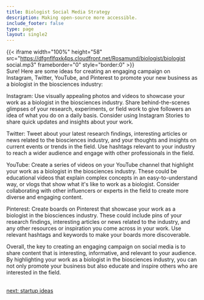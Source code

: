 ```yaml
---
title: Biologist Social Media Strategy
description: Making open-source more accessible.
include_footer: false
type: page
layout: single2
---
```


{{< iframe width="100%" height="58" src="https://dfgnflfqxk4ps.cloudfront.net/Rosamund/biologist/biologist social.mp3" frameborder="0" style="border:0" >}}<br>
Sure! Here are some ideas for creating an engaging campaign on Instagram, Twitter, YouTube, and Pinterest to promote your new business as a biologist in the biosciences industry:

Instagram: Use visually appealing photos and videos to showcase your work as a biologist in the biosciences industry. Share behind-the-scenes glimpses of your research, experiments, or field work to give followers an idea of what you do on a daily basis. Consider using Instagram Stories to share quick updates and insights about your work.

Twitter: Tweet about your latest research findings, interesting articles or news related to the biosciences industry, and your thoughts and insights on current events or trends in the field. Use hashtags relevant to your industry to reach a wider audience and engage with other professionals in the field.

YouTube: Create a series of videos on your YouTube channel that highlight your work as a biologist in the biosciences industry. These could be educational videos that explain complex concepts in an easy-to-understand way, or vlogs that show what it's like to work as a biologist. Consider collaborating with other influencers or experts in the field to create more diverse and engaging content.

Pinterest: Create boards on Pinterest that showcase your work as a biologist in the biosciences industry. These could include pins of your research findings, interesting articles or news related to the industry, and any other resources or inspiration you come across in your work. Use relevant hashtags and keywords to make your boards more discoverable.

Overall, the key to creating an engaging campaign on social media is to share content that is interesting, informative, and relevant to your audience. By highlighting your work as a biologist in the biosciences industry, you can not only promote your business but also educate and inspire others who are interested in the field.

<br>
<a href="https://workdojos.com/biologist/startup">next: startup ideas</a>
</p>